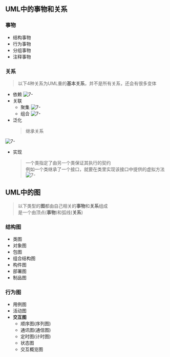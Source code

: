 ## UML中的事物和关系
### 事物
  + 结构事物
  + 行为事物
  + 分组事物
  + 注释事物
### 关系
  > 以下4种关系为UML重的**基本关系**，并不是所有关系，还会有很多变体
  + 依赖
  ![7-]()
  + 关联
    + 聚集
    ![7-]()
    + 组合
    ![7-]()
  + 泛化
    > 继承关系<br>
      
  ![7-]()
  + 实现
    > 一个类指定了由另一个类保证其执行的契约<br>
      例如一个类继承了一个接口，就要在类里实现该接口中提供的虚拟方法
  ![7-]()
## UML中的图
  > 以下类型的**图**都由自己相关的**事物**和**关系**组成<br>
    是一个由顶点(**事物**)和弧线(**关系**)
### 结构图
  + 类图
  + 对象图
  + 包图
  + 组合结构图
  + 构件图
  + 部署图
  + 制品图
### 行为图
  + 用例图
  + 活动图
  + **交互图**
    + 顺序图(序列图)
    + 通讯图(通信图)
    + 定时图(计时图)
    + 状态图
    + 交互概览图
